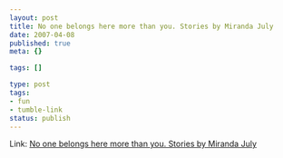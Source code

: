 ```yaml
---
layout: post
title: No one belongs here more than you. Stories by Miranda July
date: 2007-04-08
published: true
meta: {}

tags: []

type: post
tags:
- fun
- tumble-link
status: publish
---
```

Link: [No one belongs here more than you. Stories by Miranda July](http://noonebelongsheremorethanyou.com/)
